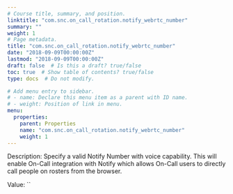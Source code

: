 ```yaml
---
# Course title, summary, and position.
linktitle: "com.snc.on_call_rotation.notify_webrtc_number"
summary: ""
weight: 1
# Page metadata.
title: "com.snc.on_call_rotation.notify_webrtc_number"
date: "2018-09-09T00:00:00Z"
lastmod: "2018-09-09T00:00:00Z"
draft: false  # Is this a draft? true/false
toc: true  # Show table of contents? true/false
type: docs  # Do not modify.

# Add menu entry to sidebar.
# - name: Declare this menu item as a parent with ID name.
# - weight: Position of link in menu.
menu:
  properties:
    parent: Properties
    name: "com.snc.on_call_rotation.notify_webrtc_number"
    weight: 1
---
```


Description: Specify a valid Notify Number with voice capability. This will enable On-Call integration with Notify which allows On-Call users to directly call people on rosters from the browser.


Value: ``